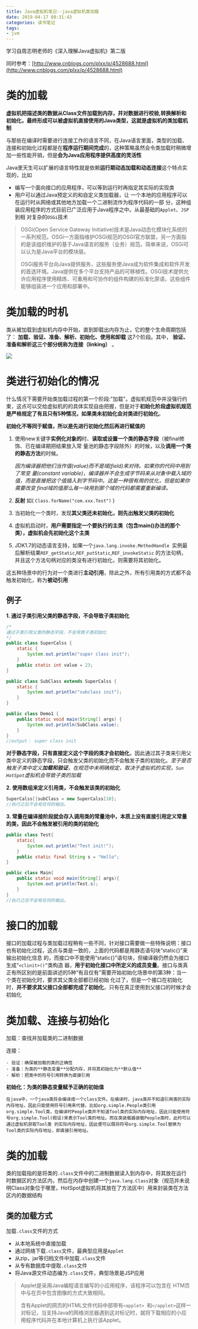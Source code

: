 ```yaml
---
title: Java虚拟机笔记--java虚拟机类加载
date: 2019-04-17 08:31:43
categories: 读书笔记
tags:
- jvm
---
```


学习自周志明老师的《深入理解Java虚拟机》第二版

<!-- more -->

同时参考：[http://www.cnblogs.com/plxx/p/4528688.html](http://www.cnblogs.com/plxx/p/4528688.html)

# 类的加载

**虚拟机把描述类的数据从Class文件加载到内存，并对数据进行校验,转换解析和初始化，最终形成可以被虚拟机直接使用的Java类型，这就是虚拟机的类加载机制**

与那些在编译时需要进行连接工作的语言不同，在Java语言里面，类型的加载、连接和初始化过程都是在**程序运行期间完成**的，这种策略虽然会令类加载时稍微增加一些性能开销，但是**会为Java应用程序提供高度的灵活性**

Java里天生可以扩展的语言特性就是依赖**运行期动态加载和动态连接**这个特点实现的，比如

- 编写一个面向接口的应用程序，可以等到运行时再指定其实际的实现类
- 用户可以通过Java预定义的和自定义类加载器，让 一个本地的应用程序可以在运行时从网络或其他地方加载一个二进制流作为程序代码的一部 分，这种组装应用程序的方式目前已广泛应用于Java程序之中。从最基础的`Applet`、`JSP`到相 对复杂的`OSGi`技术

> OSGi(Open Service Gateway  Initiative)技术是Java动态化模块化系统的一系列规范。OSGi一方面指维护OSGi规范的OSGI官方联盟，另一方面指的是该组织维护的基于Java语言的服务（业务）规范。简单来说，OSGi可以认为是Java平台的模块层。
>
> OSGi服务平台向Java提供服务，这些服务使Java成为软件集成和软件开发的首选环境。Java提供在多个平台支持产品的可移植性。OSGi技术提供允许应用程序使用精炼、可重用和可协作的组件构建的标准化原语，这些组件能够组装进一个应用和部署中。

# 类加载的时机

类从被加载到虚拟机内存中开始，直到卸载出内存为止，它的整个生命周期包括了： **加载、验证、准备、解析、初始化、使用和卸载** 这7个阶段。其中， **验证、准备和解析这三个部分统称为连接（linking）** 。

![](Java虚拟机笔记--java虚拟机类加载/jiazai.jpg)

# 类进行初始化的情况

什么情况下需要开始类加载过程的第一个阶段:"加载"。虚拟机规范中并没强行约束，这点可以交给虚拟机的的具体实现自由把握，但是对于**初始化阶段虚拟机规范是严格规定了有且只有5种情况，如果类未初始化会对类进行初始化**。

**初始化不等同于赋值，所以是先进行初始化然后再进行赋值的**

1. 使用new关键字**实例化对象的**时、**读取或设置一个类的静态字段**（被final修饰、已在编译期把结果放入常 量池的静态字段除外）的时候，以及**调用一个类的静态方法**的时候。

   *因为编译器把他们当作值(value)而不是域(field)来对待。如果你的代码中用到了常变 量(constant 
   variable)，编译器并不会生成字节码来从对象中载入域的值，而是直接把这个值插入到字节码中。这是一种很有用的优化，但是如果你需要改变 final域的值那么每一块用到那个域的代码都需要重新编译。*

2. **反射** 如( `Class.forName("com.xxx.Test")` )
3. 当初始化一个类时，发现**其父类还未初始化，则先出触发父类的初始化**
4. 虚拟机启动时，**用户需要指定一个要执行的主类（包含main()办法的那个类），虚拟机会先初始化这个主类**
5. JDK1.7的动态语言支持，如果一个`java.lang.invoke.MethodHandle `实例最后解析结果`REF_getStatic`,`REF_putStatic`,`REF_invokeStatic` 的方法句柄，并且这个方法句柄对应的类没有进行初始化，则需要将其初始化。

这五种场景中的行为对一个类进行**主动引用**，除此之外，所有引用类的方式都不会触发初始化，称为**被动引用**

## 例子

**1. 通过子类引用父类的静态字段，不会导致子类初始化**

```java
/*
通过子类引用父类的静态字段，不会导致子类初始化
*/
public class SuperCalss {
    static {
        System.out.println("super class init");
    }
    public static int value = 23;
}

public class SubClass extends SuperCalss {
    static {
        System.out.println("subclass init");
    }
}

public class Demo1 {
    public static void main(String[] args) {
        System.out.println(SubClass.value);
    }
}
//output： super class init
```

**对于静态字段，只有直接定义这个字段的类才会初始化**，因此通过其子类来引用父类中定义的静态字段，只会触发父类的初始化而不会触发子类的初始化。*至于是否触发子类中定义**加载和验证**，在规范中未明确规定，取决于虚拟机的实现，`Sun HotSpot`虚拟机会导致子类的加载*

**2. 使用数组来定义引用类，不会触发该类的初始化**

   ```java
SuperCalss[]subClass = new SuperCalss[10]; 
//执行之后不会有任何的输出。
   ```

**3. 常量在编译接阶段就会存入调用类的常量池中，本质上没有直接引用定义常量的类，因此不会触发被引用的类的初始化**

```java
public class Test{
    static{
        System.out.println("Test init!");
    }
    public static final String s = "Hello";
}

public class Main{
    public static void main(String[] args){
        System.out.println(Test.s);
    }
}
//执行之后不会有任何的输出。
```

# 接口的加载

接口的加载过程与类加载过程稍有一些不同，针对接口需要做一些特殊说明：接口也有初始化过程，这点与类是一致的，上面的代码都是用静态语句块“static{}”来输出初始化信息 的，而接口中不能使用“static{}”语句块，但编译器仍然会为接口生成“`<clinit>()”`类构造 器，**用于初始化接口中所定义的成员变量**。接口与类真正有所区别的是前面讲述的5种“有且仅有”需要开始初始化场景中的第3种：当一个类在初始化时，要求其父类全部都已经初始 化过了，但是一个接口在初始化时，**并不要求其父接口全部都完成了初始化**，只有在真正使用到父接口的时候才会初始化

# 类加载、连接与初始化

加载：查找并加载类的二进制数据

连接：

	- 验证：确保被加载的类的正确性
	- 准备：为类的**静态变量**分配内存，并将其初始化为**默认值**
	- 解析：把类中的符号引用转换为直接引用

**初始化：为类的静态变量赋予正确的初始值**

```
在java中，一个java类将会编译成一个class文件。在编译时，java类并不知道引用类的实际内存地址，因此只能使用符号引用来代替。比如org.simple.People类引用org.simple.Tool类，在编译时People类并不知道Tool类的实际内存地址，因此只能使用符号org.simple.Tool(假设)来表示Tool类的地址。而在类装载器装载People类时，此时可以通过虚拟机获取Tool类 的实际内存地址，因此便可以既将符号org.simple.Tool替换为Tool类的实际内存地址，即直接引用地址。
```

# 类的加载

类的加载指的是将类的`.class`文件中的二进制数据读入到内存中，将其放在运行时数据区的方法区内，然后在内存中创建一个`java.lang.Class`对象（规范并未说明CIass对象位于哪里，HotSpot虚拟机将其放在了方法区中）用来封装类在方法区内的数据结构

## 类的加载方式

加载`.class`文件的方式

- 从本地系统中直接加载
- 通过网络下载`.class`文件，最典型应用是`Applet`
- 从zip，jar等归档文件中加载`.class`文件
- 从专有数据库中提取`.class`文件
- 将Java源文件动态编为`.class`文件，典型场景是JSP应用

> Applet是采用Java编程语言编写的小应用程序，该程序可以包含在 HTM页中与在页中包含图像的方式大致相同。
>
> 含有Applet的网页的HTML文件代码中部带有`<applet> `和`</applet>`这样一对标记，当支持Java的网络浏览器遇到这对标记时，就将下载相应的小应用程序代码并在本地计算机上执行该Applet。

